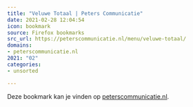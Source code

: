 ```yaml
---
title: "Veluwe Totaal | Peters Communicatie"
date: 2021-02-28 12:04:54
icon: bookmark
source: Firefox bookmarks
src_url: https://peterscommunicatie.nl/menu/veluwe-totaal/
domains:
- peterscommunicatie.nl
2021: "02"
categories:
- unsorted

---
```

Deze bookmark kan je vinden op [peterscommunicatie.nl](https://peterscommunicatie.nl/menu/veluwe-totaal/).
